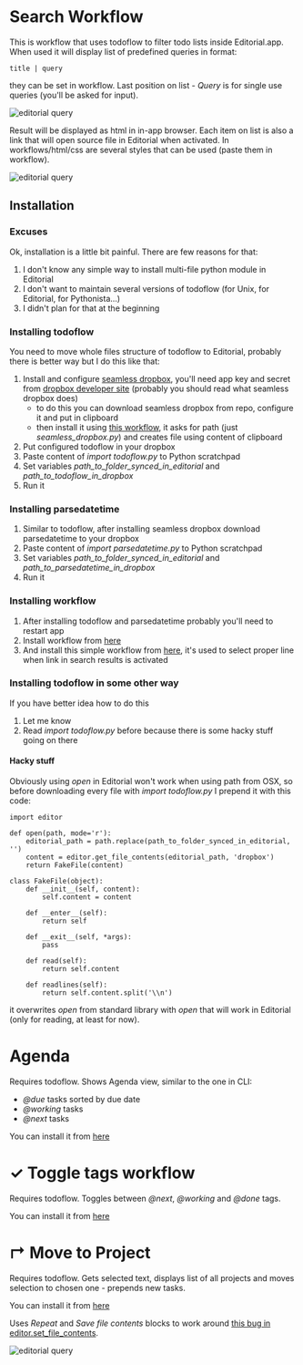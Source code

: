 # Search Workflow

This is workflow that uses todoflow to filter todo lists inside Editorial.app.
When used it will display list of predefined queries in format:
    
    title | query

they can be set in workflow. Last position on list - *Query* is for single use queries (you'll be asked for input). 

![editorial query](http://procrastinationlog.net/img/editorialquery2.png)

Result will be displayed as html in in-app browser. Each item on list is also a link that will open source file in Editorial when activated. In workflows/html/css are several styles that can be used (paste them in workflow).

![editorial query](http://procrastinationlog.net/img/editoriall2.png)

## Installation

### Excuses

Ok, installation is a little bit painful. There are few reasons for that:

1. I don't know any simple way to install multi-file python module in Editorial
2. I don't want to maintain several versions of todoflow (for Unix, for Editorial, for Pythonista...)
3. I didn't plan for that at the beginning

### Installing todoflow

You need to move whole files structure of todoflow to Editorial, probably there is better way but I do this like that:

1. Install and configure [seamless dropbox](https://github.com/bevesce/Seamless-Dropbox/blob/master/seamless_dropbox.py), you'll need app key and secret from [dropbox developer site](https://www.dropbox.com/developers/apps) (probably you should read what seamless dropbox does)
    - to do this you can download seamless dropbox from repo, configure it and put in clipboard
    - then install it using [this workflow](http://editorial-app.appspot.com/workflow/6442061712588800/hOafIlNIhTI), it asks for path (just *seamless_dropbox.py*) and creates file using content of clipboard
2. Put configured todoflow in your dropbox
2. Paste content of *import todoflow.py* to Python scratchpad
3. Set variables *path_to_folder_synced_in_editorial* and *path_to_todoflow_in_dropbox* 
4. Run it

### Installing parsedatetime

1. Similar to todoflow, after installing seamless dropbox download parsedatetime to your dropbox
2. Paste content of *import parsedatetime.py* to Python scratchpad
3. Set variables *path_to_folder_synced_in_editorial* and *path_to_parsedatetime_in_dropbox* 
4. Run it

### Installing workflow

1. After installing todoflow and parsedatetime probably you'll need to restart app
2. Install workflow from [here](http://editorial-app.appspot.com/workflow/5806813232496640/fWXVsgFK8x8)
3. And install this simple workflow from [here](http://editorial-app.appspot.com/workflow/5863197563158528/j4dZ5y1vnUk), it's used to select proper line when link in search results is activated

### Installing todoflow in some other way

If you have better idea how to do this

1. Let me know
2. Read *import todoflow.py* before because there is some hacky stuff going on there

#### Hacky stuff

Obviously using *open* in Editorial won't work when using path from OSX, so before downloading every file with *import todoflow.py* I prepend it with this code:

    import editor

    def open(path, mode='r'):
        editorial_path = path.replace(path_to_folder_synced_in_editorial, '')
        content = editor.get_file_contents(editorial_path, 'dropbox')
        return FakeFile(content)
        
    class FakeFile(object):
        def __init__(self, content):
            self.content = content
            
        def __enter__(self):
            return self
            
        def __exit__(self, *args):
            pass
            
        def read(self):
            return self.content
            
        def readlines(self):
            return self.content.split('\\n')

it overwrites *open* from standard library with *open* that will work in Editorial (only for reading, at least for now).

# Agenda

Requires todoflow. Shows Agenda view, similar to the one in CLI:

- *@due* tasks sorted by due date
- *@working* tasks
- *@next* tasks

You can install it from [here](http://editorial-app.appspot.com/workflow/5846893867302912/cI8nPxKUVr0)

# ✓ Toggle tags workflow

Requires todoflow. Toggles between *@next*, *@working* and *@done* tags.

You can install it from [here](http://editorial-app.appspot.com/workflow/5883366729580544/xx6KWCCP_Kg)

# ↱ Move to Project

Requires todoflow. Gets selected text, displays list of all projects and moves selection to chosen one - prepends new tasks.

You can install it from [here](http://editorial-app.appspot.com/workflow/5790251838603264/luMurs5X_zw)

Uses *Repeat* and *Save file contents* blocks to work around [this bug in editor.set_file_contents](http://omz-forums.appspot.com/editorial/post/5925732018552832).

![editorial query](http://procrastinationlog.net/img/editorialm2.png)
